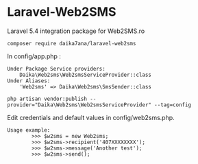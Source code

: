# Laravel-Web2SMS

Laravel 5.4 integration package for Web2SMS.ro 

```
composer require daika7ana/laravel-web2sms
```

In config/app.php :

```
Under Package Service providers:
	Daika\Web2sms\Web2smsServiceProvider::class
Under Aliases:
    'Web2sms' => Daika\Web2sms\SmsSender::class
```

```
php artisan vendor:publish --provider="Daika\Web2sms\Web2smsServiceProvider" --tag=config
```

Edit credentials and default values in config/web2sms.php.

```
Usage example:
		>>> $w2sms = new Web2sms;
        >>> $w2sms->recipient('407XXXXXXXX');
        >>> $w2sms->message('Another test');
        >>> $w2sms->send();
```
